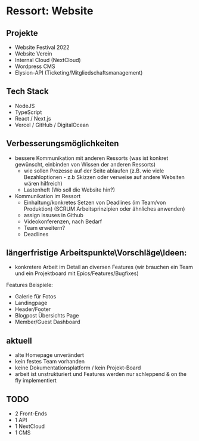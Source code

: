 # Ressort: Website 
 
## Projekte 
- Website Festival 2022 
- Website Verein 
- Internal Cloud (NextCloud) 
- Wordpress CMS 
- Elysion-API (Ticketing/Mitgliedschaftsmanagement) 
 
## Tech Stack 
- NodeJS 
- TypeScript 
- React / Next.js 
- Vercel / GitHub / DigitalOcean 
 
## Verbesserungsmöglichkeiten 
- bessere Kommunikation mit anderen Ressorts (was ist konkret gewünscht, einbinden von Wissen der anderen Ressorts) 
  - wie sollen Prozesse auf der Seite ablaufen (z.B. wie viele Bezahloptionen - z.b Skizzen oder verweise auf andere Websiten wären hilfreich) 
  - Lastenheft (Wo soll die Website hin?) 
- Kommunikation im Ressort 
  - Einhaltung/konkretes Setzen von Deadlines (im Team/von Produktion) (SCRUM Arbeitsprinzipien oder ähnliches anwenden) 
  - assign issuses in Github 
  - Videokonferenzen, nach Bedarf 
  - Team erweitern?  
  - Deadlines 
 
## längerfristige Arbeitspunkte\Vorschläge\Ideen: 
- konkretere Arbeit im Detail an diversen Features (wir brauchen ein Team und ein Projektboard mit Epics/Features/Bugfixes) 
 
Features Beispiele: 
- Galerie für Fotos 
- Landingpage 
- Header/Footer 
- Blogpost Übersichts Page  
- Member/Guest Dashboard 
 
## aktuell 
- alte Homepage unverändert 
- kein festes Team vorhanden 
- keine Dokumentationsplatform / kein Projekt-Board 
- arbeit ist unstrukturiert und Features werden nur schleppend & on the fly implementiert 
 
## TODO 
- 2 Front-Ends 
- 1 API 
- 1 NextCloud
- 1 CMS 



